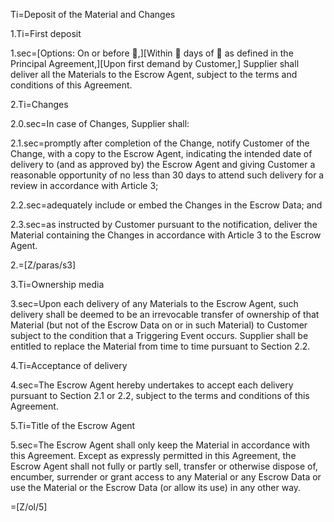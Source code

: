 Ti=Deposit of the Material and Changes 
 
1.Ti=First deposit
 
1.sec=[Options: On or before ,][Within  days of  as defined in the Principal Agreement,][Upon first demand by Customer,] Supplier shall deliver all the Materials to the Escrow Agent, subject to the terms and conditions of this Agreement.
 
2.Ti=Changes
 
2.0.sec=In case of Changes, Supplier shall:
 
2.1.sec=promptly after completion of the Change, notify Customer of the Change, with a copy to the Escrow Agent, indicating the intended date of delivery to (and as approved by) the Escrow Agent and giving Customer a reasonable opportunity of no less than 30 days to attend such delivery for a review in accordance with Article 3;
 
2.2.sec=adequately include or embed the Changes in the Escrow Data; and
 
2.3.sec=as instructed by Customer pursuant to the notification, deliver the Material containing the Changes in accordance with Article 3 to the Escrow Agent.

2.=[Z/paras/s3]
 
3.Ti=Ownership media
 
3.sec=Upon each delivery of any Materials to the Escrow Agent, such delivery shall be deemed to be an irrevocable transfer of ownership of that Material (but not of the Escrow Data on or in such Material) to Customer subject to the condition that a Triggering Event occurs. Supplier shall be entitled to replace the Material from time to time pursuant to Section 2.2.
 
4.Ti=Acceptance of delivery
 
4.sec=The Escrow Agent hereby undertakes to accept each delivery pursuant to Section 2.1 or 2.2, subject to the terms and conditions of this Agreement.
 
5.Ti=Title of the Escrow Agent
 
5.sec=The Escrow Agent shall only keep the Material in accordance with this Agreement. Except as expressly permitted in this Agreement, the Escrow Agent shall not fully or partly sell, transfer or otherwise dispose of, encumber, surrender or grant access to any Material or any Escrow Data or use the Material or the Escrow Data (or allow its use) in any other way.

=[Z/ol/5]